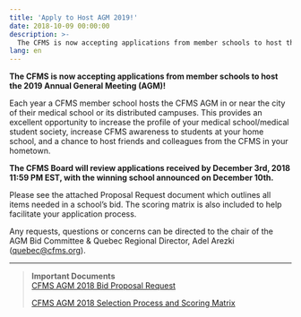 ```yaml
---
title: 'Apply to Host AGM 2019!'
date: 2018-10-09 00:00:00
description: >-
  The CFMS is now accepting applications from member schools to host the 2019 AGM! Resolutions must be submitted by December 3rd.
lang: en
---
```


**The CFMS is now accepting applications from member schools to host the 2019 Annual General Meeting (AGM)!**

Each year a CFMS member school hosts the CFMS AGM in or near the city of their medical school or its distributed campuses. This provides an excellent opportunity to increase the profile of your medical school/medical student society, increase CFMS awareness to students at your home school, and a chance to host friends and colleagues from the CFMS in your hometown.

**The CFMS Board will review applications received by December 3rd, 2018 11:59 PM EST, with the winning school announced on December 10th.**

Please see the attached Proposal Request document which outlines all items needed in a school’s bid. The scoring matrix is also included to help facilitate your application process.

Any requests, questions or concerns can be directed to the chair of the AGM Bid Committee & Quebec Regional Director, Adel Arezki (quebec@cfms.org). 

---

> **Important Documents**<br>[CFMS AGM 2018 Bid Proposal Request](/files/updates/AGM-Bid-Request-for-Proposal.pdf)
>
>
> [CFMS AGM 2018 Selection Process and Scoring Matrix](/files/updates/Evaluation-Criteria.pdf)
